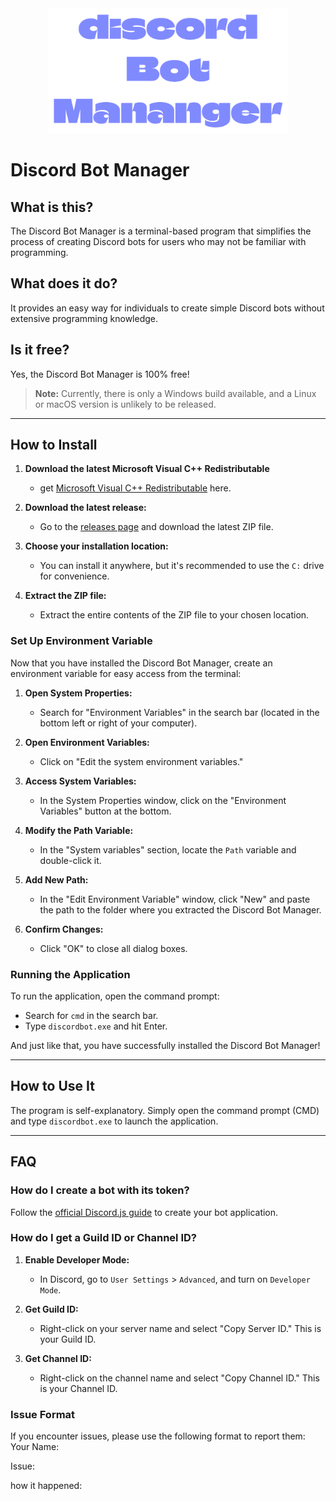 <div align="center">
  <img src="logoDiscord.png" height="200" />
</div>

# Discord Bot Manager

## What is this?
The Discord Bot Manager is a terminal-based program that simplifies the process of creating Discord bots for users who may not be familiar with programming.

## What does it do?
It provides an easy way for individuals to create simple Discord bots without extensive programming knowledge.

## Is it free? 
Yes, the Discord Bot Manager is 100% free!

> **Note:** Currently, there is only a Windows build available, and a Linux or macOS version is unlikely to be released.

---

## How to Install
1. **Download the latest Microsoft Visual C++ Redistributable**
   - get [Microsoft Visual C++ Redistributable](https://learn.microsoft.com/en-us/cpp/windows/latest-supported-vc-redist?view=msvc-170#visual-studio-2015-2017-2019-and-2022) here.
   
3. **Download the latest release:**
   - Go to the [releases page](https://github.com/your-repo/releases) and download the latest ZIP file.

4. **Choose your installation location:**
   - You can install it anywhere, but it's recommended to use the `C:` drive for convenience.

5. **Extract the ZIP file:**
   - Extract the entire contents of the ZIP file to your chosen location.


### Set Up Environment Variable
Now that you have installed the Discord Bot Manager, create an environment variable for easy access from the terminal:

1. **Open System Properties:**
   - Search for "Environment Variables" in the search bar (located in the bottom left or right of your computer).

2. **Open Environment Variables:**
   - Click on "Edit the system environment variables."

3. **Access System Variables:**
   - In the System Properties window, click on the "Environment Variables" button at the bottom.

4. **Modify the Path Variable:**
   - In the "System variables" section, locate the `Path` variable and double-click it.

5. **Add New Path:**
   - In the "Edit Environment Variable" window, click "New" and paste the path to the folder where you extracted the Discord Bot Manager.

6. **Confirm Changes:**
   - Click "OK" to close all dialog boxes.

### Running the Application
To run the application, open the command prompt:

- Search for `cmd` in the search bar.
- Type `discordbot.exe` and hit Enter.

And just like that, you have successfully installed the Discord Bot Manager!

---

## How to Use It
The program is self-explanatory. Simply open the command prompt (CMD) and type `discordbot.exe` to launch the application.

---

## FAQ

### How do I create a bot with its token?
Follow the [official Discord.js guide](https://discordjs.guide/preparations/setting-up-a-bot-application.html#creating-your-bot) to create your bot application.

### How do I get a Guild ID or Channel ID?
1. **Enable Developer Mode:**
   - In Discord, go to `User Settings` > `Advanced`, and turn on `Developer Mode`.

2. **Get Guild ID:**
   - Right-click on your server name and select "Copy Server ID." This is your Guild ID.

3. **Get Channel ID:**
   - Right-click on the channel name and select "Copy Channel ID." This is your Channel ID.

### Issue Format
If you encounter issues, please use the following format to report them:
Your Name:

Issue:

how it happened:
